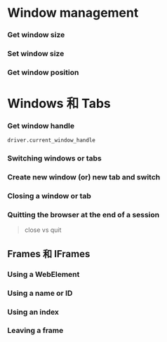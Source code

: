 # Window management

### Get window size

### Set window size

### Get window position

# Windows 和 Tabs

### Get window handle

```py
driver.current_window_handle
```

### Switching windows or tabs

### Create new window (or) new tab and switch

### Closing a window or tab

### Quitting the browser at the end of a session

> close vs quit

## Frames 和 IFrames

### Using a WebElement

### Using a name or ID

### Using an index

### Leaving a frame

